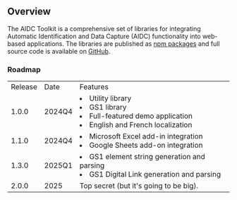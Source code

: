## Overview

The AIDC Toolkit is a comprehensive set of libraries for integrating Automatic Identification and Data Capture (AIDC)
functionality into web-based applications. The libraries are published as [npm
packages](https://www.npmjs.com/search?q=%40aidc-toolkit) and full source code is available
on [GitHub](https://github.com/aidc-toolkit).

### Roadmap

<table>
    <tr>
        <td>Release</td>
        <td>Date</td>
        <td>Features</td>
    </tr>
    <tr>
        <td>1.0.0</td>
        <td>2024Q4</td>
        <td>
            <list type="bullet">
                <li>Utility library</li>
                <li>GS1 library</li>
                <li>Full-featured demo application</li>
                <li>English and French localization</li>
            </list>
        </td>
    </tr>
    <tr>
        <td>1.1.0</td>
        <td>2024Q4</td>
        <td>
            <list type="bullet">
                <li>Microsoft Excel add-in integration</li>
                <li>Google Sheets add-on integration</li>
            </list>
        </td>
    </tr>
    <tr>
        <td>1.3.0</td>
        <td>2025Q1</td>
        <td>
            <list type="bullet">
                <li>GS1 element string generation and parsing</li>
                <li>GS1 Digital Link generation and parsing</li>
            </list>
        </td>
    </tr>
    <tr>
        <td>2.0.0</td>
        <td>2025</td>
        <td>Top secret (but it's going to be big).</td>
    </tr>
</table>
